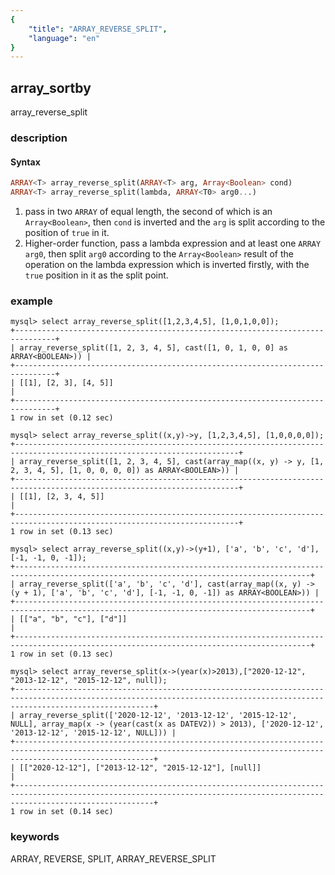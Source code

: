 ```yaml
---
{
    "title": "ARRAY_REVERSE_SPLIT",
    "language": "en"
}
---
```


<!-- 
Licensed to the Apache Software Foundation (ASF) under one
or more contributor license agreements.  See the NOTICE file
distributed with this work for additional information
regarding copyright ownership.  The ASF licenses this file
to you under the Apache License, Version 2.0 (the
"License"); you may not use this file except in compliance
with the License.  You may obtain a copy of the License at
  http://www.apache.org/licenses/LICENSE-2.0
Unless required by applicable law or agreed to in writing,
software distributed under the License is distributed on an
"AS IS" BASIS, WITHOUT WARRANTIES OR CONDITIONS OF ANY
KIND, either express or implied.  See the License for the
specific language governing permissions and limitations
under the License.
-->

## array_sortby

array_reverse_split

### description

#### Syntax

```sql
ARRAY<T> array_reverse_split(ARRAY<T> arg, Array<Boolean> cond)
ARRAY<T> array_reverse_split(lambda, ARRAY<T0> arg0...)
```

1. pass in two `ARRAY` of equal length, the second of which is an `Array<Boolean>`, then `cond` is inverted and the `arg` is split according to the position of `true` in it.
2. Higher-order function, pass a lambda expression and at least one `ARRAY arg0`, then split `arg0` according to the `Array<Boolean>` result of the operation on the lambda expression which is inverted firstly, with the `true` position in it as the split point.

### example

```
mysql> select array_reverse_split([1,2,3,4,5], [1,0,1,0,0]);
+-------------------------------------------------------------------------------+
| array_reverse_split([1, 2, 3, 4, 5], cast([1, 0, 1, 0, 0] as ARRAY<BOOLEAN>)) |
+-------------------------------------------------------------------------------+
| [[1], [2, 3], [4, 5]]                                                         |
+-------------------------------------------------------------------------------+
1 row in set (0.12 sec)

mysql> select array_reverse_split((x,y)->y, [1,2,3,4,5], [1,0,0,0,0]);
+------------------------------------------------------------------------------------------------------------------------+
| array_reverse_split([1, 2, 3, 4, 5], cast(array_map((x, y) -> y, [1, 2, 3, 4, 5], [1, 0, 0, 0, 0]) as ARRAY<BOOLEAN>)) |
+------------------------------------------------------------------------------------------------------------------------+
| [[1], [2, 3, 4, 5]]                                                                                                    |
+------------------------------------------------------------------------------------------------------------------------+
1 row in set (0.13 sec)

mysql> select array_reverse_split((x,y)->(y+1), ['a', 'b', 'c', 'd'], [-1, -1, 0, -1]);
+----------------------------------------------------------------------------------------------------------------------------------------+
| array_reverse_split(['a', 'b', 'c', 'd'], cast(array_map((x, y) -> (y + 1), ['a', 'b', 'c', 'd'], [-1, -1, 0, -1]) as ARRAY<BOOLEAN>)) |
+----------------------------------------------------------------------------------------------------------------------------------------+
| [["a", "b", "c"], ["d"]]                                                                                                               |
+----------------------------------------------------------------------------------------------------------------------------------------+
1 row in set (0.13 sec)

mysql> select array_reverse_split(x->(year(x)>2013),["2020-12-12", "2013-12-12", "2015-12-12", null]);
+---------------------------------------------------------------------------------------------------------------------------------------------------------------------------+
| array_reverse_split(['2020-12-12', '2013-12-12', '2015-12-12', NULL], array_map(x -> (year(cast(x as DATEV2)) > 2013), ['2020-12-12', '2013-12-12', '2015-12-12', NULL])) |
+---------------------------------------------------------------------------------------------------------------------------------------------------------------------------+
| [["2020-12-12"], ["2013-12-12", "2015-12-12"], [null]]                                                                                                                    |
+---------------------------------------------------------------------------------------------------------------------------------------------------------------------------+
1 row in set (0.14 sec)
```

### keywords

ARRAY, REVERSE, SPLIT, ARRAY_REVERSE_SPLIT
